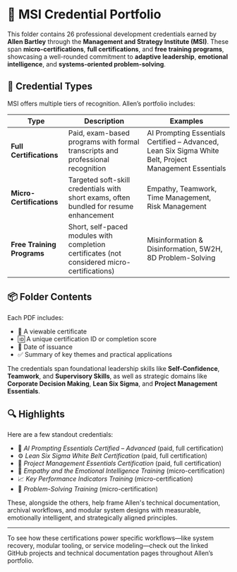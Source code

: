 # 🧠 MSI Credential Portfolio

This folder contains 26 professional development credentials earned by **Allen Bartley** through the **Management and Strategy Institute (MSI)**. These span **micro-certifications**, **full certifications**, and **free training programs**, showcasing a well-rounded commitment to **adaptive leadership**, **emotional intelligence**, and **systems-oriented problem-solving**.

## 🎯 Credential Types

MSI offers multiple tiers of recognition. Allen’s portfolio includes:

| Type | Description | Examples |
|------|-------------|----------|
| **Full Certifications** | Paid, exam-based programs with formal transcripts and professional recognition | AI Prompting Essentials Certified – Advanced, Lean Six Sigma White Belt, Project Management Essentials |
| **Micro-Certifications** | Targeted soft-skill credentials with short exams, often bundled for resume enhancement | Empathy, Teamwork, Time Management, Risk Management |
| **Free Training Programs** | Short, self-paced modules with completion certificates (not considered micro-certifications) | Misinformation & Disinformation, 5W2H, 8D Problem-Solving |

## 📦 Folder Contents

Each PDF includes:
- 📄 A viewable certificate  
- 🆔 A unique certification ID or completion score  
- 📅 Date of issuance  
- ✅ Summary of key themes and practical applications

The credentials span foundational leadership skills like **Self-Confidence**, **Teamwork**, and **Supervisory Skills**, as well as strategic domains like **Corporate Decision Making**, **Lean Six Sigma**, and **Project Management Essentials**.

## 🔍 Highlights

Here are a few standout credentials:
- 🤖 *AI Prompting Essentials Certified – Advanced* (paid, full certification)  
- ⚙️ *Lean Six Sigma White Belt Certification* (paid, full certification)  
- 📅 *Project Management Essentials Certification* (paid, full certification)  
- 💓 *Empathy and the Emotional Intelligence Training* (micro-certification)  
- 📈 *Key Performance Indicators Training* (micro-certification)  
- 🧩 *Problem-Solving Training* (micro-certification)

These, alongside the others, help frame Allen's technical documentation, archival workflows, and modular system designs with measurable, emotionally intelligent, and strategically aligned principles.

---

To see how these certifications power specific workflows—like system recovery, modular tooling, or service modeling—check out the linked GitHub projects and technical documentation pages throughout Allen’s portfolio.

